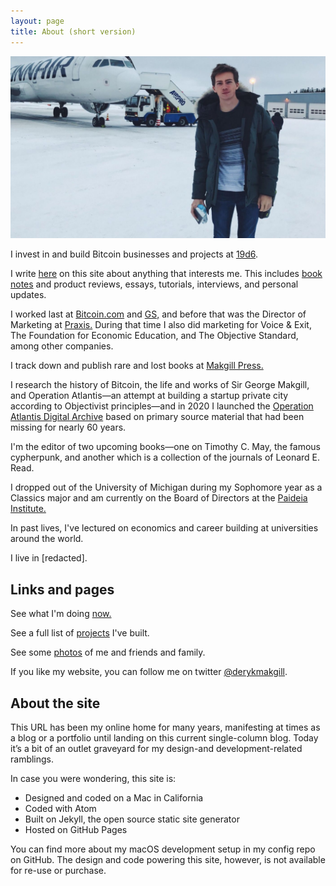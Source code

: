 ```yaml
---
layout: page
title: About (short version)
---
```


![Deryk Makgill](/assets/deryk-finland.jpg)


I invest in and build Bitcoin businesses and projects at [19d6](https://19d6.ch).

I write [here](/archive) on this site about anything that interests me. This includes [book notes](/notes) and product reviews, essays, tutorials, interviews, and personal updates.

I worked last at [Bitcoin.com](https://bitcoin.com) and [GS,](/glockstore) and before that was the Director of Marketing at [Praxis.](/praxis) During that time I also did marketing for Voice & Exit, The Foundation for Economic Education, and The Objective Standard, among other companies.

I track down and publish rare and lost books at [Makgill Press.](https://press.makgill.ch)

I research the history of Bitcoin, the life and works of Sir George Makgill, and Operation Atlantis—an attempt at building a startup private city according to Objectivist principles—and in 2020 I launched the [Operation Atlantis Digital Archive](https://operationatlantis.ch) based on primary source material that had been missing for nearly 60 years.

I'm the editor of two upcoming books—one on Timothy C. May, the famous cypherpunk, and another which is a collection of the journals of Leonard E. Read.

I dropped out of the University of Michigan during my Sophomore year as a Classics major and am currently on the Board of Directors at the [Paideia Institute.](https://www.paideiainstitute.org/)

In past lives, I've lectured on economics and career building at universities around the world.

I live in [redacted].

## Links and pages

See what I'm doing [now.](/now)

See a full list of [projects](/projects) I've built.

See some [photos](/photos) of me and friends and family.

If you like my website, you can follow me on twitter [@derykmakgill](https://twitter.com/derykmakgill).

## About the site

This URL has been my online home for many years, manifesting at times as a blog or a portfolio until landing on this current single-column blog. Today it’s a bit of an outlet graveyard for my design-and development-related ramblings.

In case you were wondering, this site is:

- Designed and coded on a Mac in California
- Coded with Atom
- Built on Jekyll, the open source static site generator
- Hosted on GitHub Pages

You can find more about my macOS development setup in my config repo on GitHub. The design and code powering this site, however, is not available for re-use or purchase.

